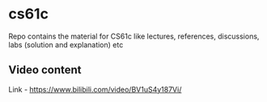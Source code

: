 # cs61c
Repo contains the material for CS61c like lectures, references, discussions, labs (solution and explanation) etc

## Video content
Link - https://www.bilibili.com/video/BV1uS4y187Vi/

